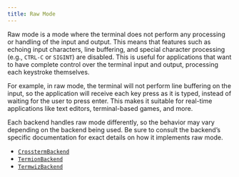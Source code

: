 ```yaml
---
title: Raw Mode
---
```


Raw mode is a mode where the terminal does not perform any processing or handling of the input and
output. This means that features such as echoing input characters, line buffering, and special
character processing (e.g., `CTRL-C` or `SIGINT`) are disabled. This is useful for applications that
want to have complete control over the terminal input and output, processing each keystroke
themselves.

For example, in raw mode, the terminal will not perform line buffering on the input, so the
application will receive each key press as it is typed, instead of waiting for the user to press
enter. This makes it suitable for real-time applications like text editors, terminal-based games,
and more.

Each backend handles raw mode differently, so the behavior may vary depending on the backend being
used. Be sure to consult the backend’s specific documentation for exact details on how it implements
raw mode.

- [`CrosstermBackend`]
- [`TermionBackend`]
- [`TermwizBackend`]

[`CrosstermBackend`]: https://docs.rs/ratatui/latest/ratatui/backend/struct.CrosstermBackend.html
[`TermionBackend`]: https://docs.rs/ratatui/latest/ratatui/backend/struct.TermionBackend.html
[`TermwizBackend`]: https://docs.rs/ratatui/latest/ratatui/backend/struct.TermwizBackend.html
